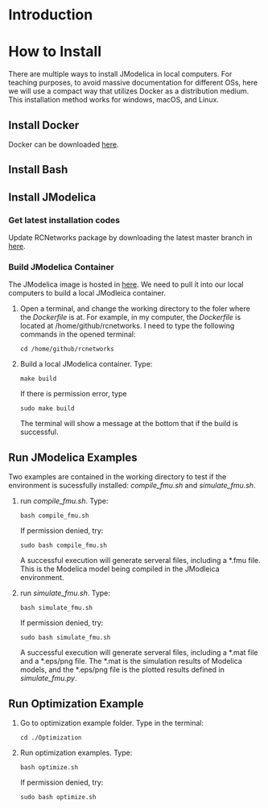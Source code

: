 # Introduction


# How to Install
There are multiple ways to install JModelica in local computers. 
For teaching purposes, to avoid massive documentation for different OSs, here we will use a compact way that utilizes Docker as a distribution medium.
This installation method works for windows, macOS, and Linux.


## Install Docker

Docker can be downloaded [here](https://www.docker.com/products/docker-desktop). 

## Install Bash

## Install JModelica
### Get latest installation codes
Update RCNetworks package by downloading the latest master branch in [here](https://github.com/YangyangFu/rcnetworks).

### Build JModelica Container

The JModelica image is hosted in [here](https://cloud.docker.com/u/yangyangfu/repository/docker/yangyangfu/fncs). We need to pull it into our local computers to build a local JModleica container. 

1. Open a terminal, and change the working directory to the foler where the *Dockerfile* is at. For example, in my computer, the *Dockerfile* is located at /home/github/rcnetworks.  I need to type the following commands in the opened terminal:

	<code>cd /home/github/rcnetworks</code>

2. Build a local JModelica container. Type:

	<code>make build</code>
	
	If there is permission error, type
	
	<code>sudo make build</code> 
	
	The terminal will show a message at the bottom that if the build is successful.

## Run JModelica Examples

Two examples are contained in the working directory to test if the environment is sucessfully installed: *compile_fmu.sh* and *simulate_fmu.sh*.
	
1. run *compile_fmu.sh*. Type:
	
	<code>bash compile_fmu.sh</code>
	
	If permission denied, try:
	
	<code>sudo bash compile_fmu.sh</code>
	
	A successful execution will generate serveral files, including a *.fmu file. This is the Modelica model being compiled in the JModleica environment.
	
2. run *simulate_fmu.sh*. Type:
	
	<code>bash simulate_fmu.sh</code>
	
	If permission denied, try:
	
	<code>sudo bash simulate_fmu.sh</code>
	
	A successful execution will generate serveral files, including a \*.mat file and a \*.eps/png file. The \*.mat is the simulation results of Modelica models, and the \*.eps/png file is the plotted results defined in *simulate_fmu.py*.
	

## Run Optimization Example
1. Go to optimization example folder. Type in the terminal:

	<code>cd ./Optimization</code>
	
2. Run optimization examples. Type:

	<code>bash optimize.sh</code>
	
	If permission denied, try:
	
	<code>sudo bash optimize.sh</code>
